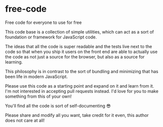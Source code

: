 # free-code

Free code for everyone to use for free

This code base is a collection of simple utilities, which can act as a sort of foundation or framework for JavaScript code.

The ideas that all the code is super readable and the tests live next to the code so that when you ship it users on the front end are able to actually use the code as not just a source for the browser, but also as a source for learning.

This philosophy is in contrast to the sort of bundling and minimizing that has been life in modern JavaScript.

Please use this code as a starting point and expand on it and learn from it. I'm not interested in accepting pull requests instead. I'd love for you to make something from this of your own!

You'll find all the code is sort of self-documenting 😎

Please share and modify all you want, take credit for it even, this author does not care at all!

